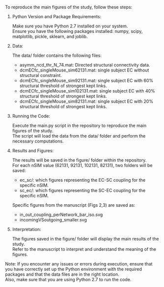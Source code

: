 To reproduce the main figures of the study, follow these steps:

1. Python Version and Package Requirements:

    Make sure you have Python 2.7 installed on your system.  
    Ensure you have the following packages installed: numpy, scipy, matplotlib, pickle, sklearn, and joblib.
    
2. Data:

    The data/ folder contains the following files:
    - asymm_ncd_thr_N_74.mat: Directed structural connectivity data.
    - dcmECfc_singleMouse_sim62131.mat: single subject EC without structural constraint.
    - dcmECfc_singleMouse_sim92131.mat: single subject EC with 60% structural threshold of strongest kept links.
    - dcmECfc_singleMouse_sim102131.mat: single subject EC with 40% structural threshold of strongest kept links.
    - dcmECfc_singleMouse_sim82131.mat: single subject EC with 20% structural threshold of strongest kept links.

3. Running the Code:

    Execute the main.py script in the repository to reproduce the main figures of the study.  
    The script will load the data from the data/ folder and perform the necessary computations.
    
4. Results and Figures:

    The results will be saved in the figure/ folder within the repository.  
    For each nSIM value (62131, 92131, 102131, 82131), two folders will be saved:
    - ec_sc/: which figures representing the EC-SC coupling for the specific nSIM.
    - sc_ec/: which figures representing the SC-EC coupling for the specific nSIM.
    
    Specific figures from the manuscript (Figs 2,3) are saved as:  
    - in_out_coupling_perNetwork_bar_iso.svg
    - incomingVSoutgoing_smaller.svg

5. Interpretation:
    
    The figures saved in the figure/ folder will display the main results of the study.  
    Refer to the manuscript to interpret and understand the meaning of the figures.

Note: If you encounter any issues or errors during execution, ensure that you have correctly set up the Python environment with the required packages and that the data files are in the right location.\
Also, make sure that you are using Python 2.7 to run the code.

